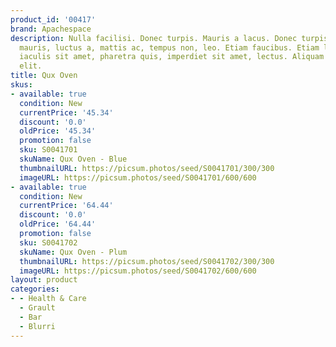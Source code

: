 ```yaml
---
product_id: '00417'
brand: Apachespace
description: Nulla facilisi. Donec turpis. Mauris a lacus. Donec turpis. Nullam lectus
  mauris, luctus a, mattis ac, tempus non, leo. Etiam faucibus. Etiam lacus lorem,
  iaculis sit amet, pharetra quis, imperdiet sit amet, lectus. Aliquam tincidunt feugiat
  elit.
title: Qux Oven
skus:
- available: true
  condition: New
  currentPrice: '45.34'
  discount: '0.0'
  oldPrice: '45.34'
  promotion: false
  sku: S0041701
  skuName: Qux Oven - Blue
  thumbnailURL: https://picsum.photos/seed/S0041701/300/300
  imageURL: https://picsum.photos/seed/S0041701/600/600
- available: true
  condition: New
  currentPrice: '64.44'
  discount: '0.0'
  oldPrice: '64.44'
  promotion: false
  sku: S0041702
  skuName: Qux Oven - Plum
  thumbnailURL: https://picsum.photos/seed/S0041702/300/300
  imageURL: https://picsum.photos/seed/S0041702/600/600
layout: product
categories:
- - Health & Care
  - Grault
  - Bar
  - Blurri
---
```

